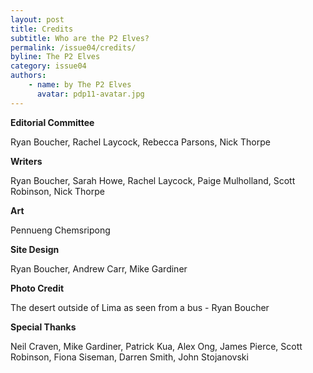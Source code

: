 ```yaml
---
layout: post
title: Credits
subtitle: Who are the P2 Elves?
permalink: /issue04/credits/
byline: The P2 Elves
category: issue04
authors:
    - name: by The P2 Elves
      avatar: pdp11-avatar.jpg
---
```

**Editorial Committee**

Ryan Boucher, Rachel Laycock, Rebecca Parsons, Nick Thorpe

**Writers**

Ryan Boucher, Sarah Howe, Rachel Laycock, Paige Mulholland, Scott Robinson, Nick Thorpe

**Art**

Pennueng Chemsripong

**Site Design**

Ryan Boucher, Andrew Carr, Mike Gardiner

**Photo Credit**

The desert outside of Lima as seen from a bus - Ryan Boucher

**Special Thanks**

Neil Craven, Mike Gardiner, Patrick Kua, Alex Ong, James Pierce, Scott Robinson, Fiona Siseman, Darren Smith, John Stojanovski
